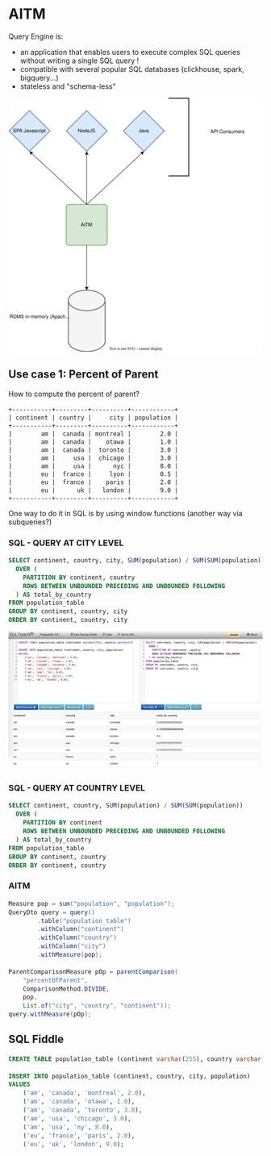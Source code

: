 # AITM

Query Engine is:
- an application that enables users to execute complex SQL queries without writing a single SQL query !
- compatible with several popular SQL databases (clickhouse, spark, bigquery...)
- stateless and "schema-less"

![arch](aitm-architecture-2.drawio.svg)

## Use case 1: Percent of Parent

How to compute the percent of parent?
```
+-----------+---------+----------+------------+
| continent | country |     city | population |
+-----------+---------+----------+------------+
|        am |  canada | montreal |        2.0 |
|        am |  canada |    otawa |        1.0 |
|        am |  canada |  toronto |        3.0 |
|        am |     usa |  chicago |        3.0 |
|        am |     usa |      nyc |        8.0 |
|        eu |  france |     lyon |        0.5 |
|        eu |  france |    paris |        2.0 |
|        eu |      uk |   london |        9.0 |
+-----------+---------+----------+------------+
```
One way to do it in SQL is by using window functions (another way via subqueries?)

### SQL - QUERY AT CITY LEVEL
```sql
SELECT continent, country, city, SUM(population) / SUM(SUM(population))
  OVER (
    PARTITION BY continent, country
    ROWS BETWEEN UNBOUNDED PRECEDING AND UNBOUNDED FOLLOWING
  ) AS total_by_country
FROM population_table 
GROUP BY continent, country, city
ORDER BY continent, country, city
```

![pop](pop.png)

### SQL - QUERY AT COUNTRY LEVEL
```sql
SELECT continent, country, SUM(population) / SUM(SUM(population))
  OVER (
    PARTITION BY continent
    ROWS BETWEEN UNBOUNDED PRECEDING AND UNBOUNDED FOLLOWING
  ) AS total_by_country
FROM population_table 
GROUP BY continent, country
ORDER BY continent, country
```

### AITM

```java
Measure pop = sum("population", "population");
QueryDto query = query()
        .table("population_table")
        .withColumn("continent")
        .withColumn("country")
        .withColumn("city")
        .withMeasure(pop);

ParentComparisonMeasure pOp = parentComparison(
	"percentOfParent", 
	ComparisonMethod.DIVIDE, 
	pop, 
	List.of("city", "country", "continent"));
query.withMeasure(pOp);
```

## SQL Fiddle

```sql
CREATE TABLE population_table (continent varchar(255), country varchar(255), city varchar(255), population float);

INSERT INTO population_table (continent, country, city, population)
VALUES
    ('am', 'canada', 'montreal', 2.0),
    ('am', 'canada', 'otawa', 1.0),
    ('am', 'canada', 'toronto', 3.0),
    ('am', 'usa', 'chicago', 3.0),
    ('am', 'usa', 'ny', 8.0),
    ('eu', 'france', 'paris', 2.0),
    ('eu', 'uk', 'london', 9.0);
```

